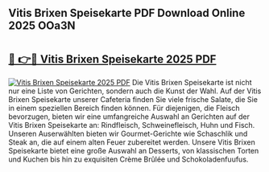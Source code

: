 ## Vitis Brixen Speisekarte PDF Download Online 2025 OOa3N

# <h2><a href="http://gc8plg.nevu.top/?p=Vitis+Brixen+Speisekarte">🔗 👉🔴 Vitis Brixen Speisekarte 2025 PDF</a></h2>

[![Vitis Brixen Speisekarte 2025 PDF](https://i.imgur.com/dBaPXMq.png)](http://gc8plg.nevu.top/?p=Vitis+Brixen+Speisekarte)
Die Vitis Brixen Speisekarte ist nicht nur eine Liste von Gerichten, sondern auch die Kunst der Wahl. Auf der Vitis Brixen Speisekarte unserer Cafeteria finden Sie viele frische Salate, die Sie in einem speziellen Bereich finden können. Für diejenigen, die Fleisch bevorzugen, bieten wir eine umfangreiche Auswahl an Gerichten auf der Vitis Brixen Speisekarte an: Rindfleisch, Schweinefleisch, Huhn und Fisch. Unseren Auserwählten bieten wir Gourmet-Gerichte wie Schaschlik und Steak an, die auf einem alten Feuer zubereitet werden. Unsere Vitis Brixen Speisekarte bietet eine große Auswahl an Desserts, von klassischen Torten und Kuchen bis hin zu exquisiten Crème Brûlée und Schokoladenfuufus.
